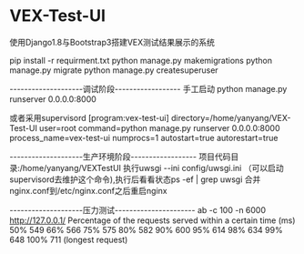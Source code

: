# VEX-Test-UI

使用Django1.8与Bootstrap3搭建VEX测试结果展示的系统

pip install -r requirment.txt
python manage.py makemigrations
python manage.py migrate
python manage.py createsuperuser

--------------------调试阶段------------------
手工启动
python manage.py runserver 0.0.0.0:8000

或者采用supervisord
[program:vex-test-ui]
directory=/home/yanyang/VEX-Test-UI
user=root
command=python manage.py runserver 0.0.0.0:8000
process_name=vex-test-ui
numprocs=1
autostart=true
autorestart=true

--------------------生产环境阶段------------------
项目代码目录:/home/yanyang/VEXTestUI
执行uwsgi --ini config/uwsgi.ini （可以启动supervisord去维护这个命令),执行后看看状态ps -ef | grep uwsgi
合并nginx.conf到/etc/nginx.conf之后重启nginx

--------------------压力测试----------------------
ab -c 100 -n 6000 http://127.0.0.1/
Percentage of the requests served within a certain time (ms)
  50%    549
  66%    566
  75%    575
  80%    582
  90%    600
  95%    614
  98%    634
  99%    648
 100%    711 (longest request)

